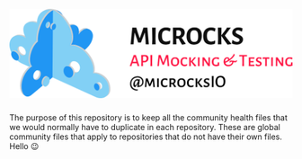 <h1 align="center">
  <br>
  <a href="https://www.microcks.io"><img src="./assets/microcks-banner.png" alt="Microcks logo"></a>
</h1>

The purpose of this repository is to keep all the community health files that we would normally have to duplicate in each repository. These are global community files that apply to repositories that do not have their own files. Hello 😉
